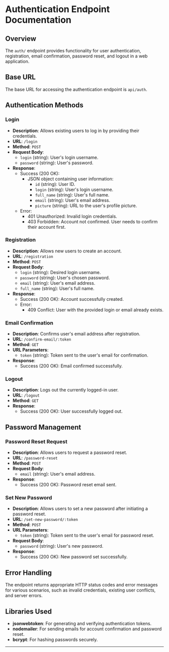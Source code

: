 # Authentication Endpoint Documentation

## Overview

The `auth/` endpoint provides functionality for user authentication, registration, email confirmation, password reset, and logout in a web application.

## Base URL

The base URL for accessing the authentication endpoint is `api/auth`.

## Authentication Methods

### Login

- **Description**: Allows existing users to log in by providing their credentials.
- **URL**: `/login`
- **Method**: `POST`
- **Request Body**:
    - `login` (string): User's login username.
    - `password` (string): User's password.
- **Response**:
    - Success (200 OK):
        - JSON object containing user information:
            - `id` (string): User ID.
            - `login` (string): User's login username.
            - `full_name` (string): User's full name.
            - `email` (string): User's email address.
            - `picture` (string): URL to the user's profile picture.
    - Error:
        - 401 Unauthorized: Invalid login credentials.
        - 403 Forbidden: Account not confirmed. User needs to confirm their account first.

### Registration

- **Description**: Allows new users to create an account.
- **URL**: `/registration`
- **Method**: `POST`
- **Request Body**:
    - `login` (string): Desired login username.
    - `password` (string): User's chosen password.
    - `email` (string): User's email address.
    - `full_name` (string): User's full name.
- **Response**:
    - Success (200 OK): Account successfully created.
    - Error:
        - 409 Conflict: User with the provided login or email already exists.

### Email Confirmation

- **Description**: Confirms user's email address after registration.
- **URL**: `/confirm-email/:token`
- **Method**: `GET`
- **URL Parameters**:
    - `token` (string): Token sent to the user's email for confirmation.
- **Response**:
    - Success (200 OK): Email confirmed successfully.

### Logout

- **Description**: Logs out the currently logged-in user.
- **URL**: `/logout`
- **Method**: `GET`
- **Response**:
    - Success (200 OK): User successfully logged out.

## Password Management

### Password Reset Request

- **Description**: Allows users to request a password reset.
- **URL**: `/password-reset`
- **Method**: `POST`
- **Request Body**:
    - `email` (string): User's email address.
- **Response**:
    - Success (200 OK): Password reset email sent.

### Set New Password

- **Description**: Allows users to set a new password after initiating a password reset.
- **URL**: `/set-new-password/:token`
- **Method**: `POST`
- **URL Parameters**:
    - `token` (string): Token sent to the user's email for password reset.
- **Request Body**:
    - `password` (string): User's new password.
- **Response**:
    - Success (200 OK): New password set successfully.

## Error Handling

The endpoint returns appropriate HTTP status codes and error messages for various scenarios, such as invalid credentials, existing user conflicts, and server errors.

## Libraries Used

- **jsonwebtoken**: For generating and verifying authentication tokens.
- **nodemailer**: For sending emails for account confirmation and password reset.
- **bcrypt**: For hashing passwords securely.

---

